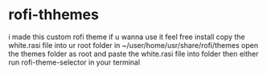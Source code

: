 # rofi-thhemes
i made this custom rofi theme if u wanna use it feel free 
install copy the white.rasi file into ur root folder in ~/user/home/usr/share/rofi/themes
open the themes folder as root and paste the white.rasi file into folder
then either run rofi-theme-selector in your terminal 
